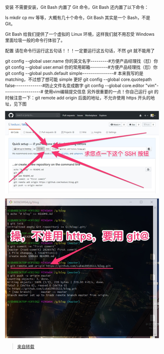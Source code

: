 安装
不需要安装，Git Bash 内置了 Git 命令，Git Bash 还内置了以下命令：

ls
mkdir
cp
mv
等等，大概有几十个命令，Git Bash 其实是一个 Bash，不是 Git。

Git Bash 给我们提供了一个虚拟的 Linux 环境，这样我们就不用忍受 Windows 里面垃圾一般的命令行体验了。

配置
请在命令行运行这五句话！！！一定要运行这五句话，不然 git 就不能用了

git config --global user.name 你的英文名字---------#方便产品经理找（怼）你
git config --global user.email 你的常用邮箱---------#方便产品经理找（怼）你
git config --global push.default simple----------------# 本来我写的是 matching，不过想了想可能 simple 更好
git config --global core.quotepath false--------------#防止文件名变成数字
git config --global core.editor "vim"-------------------# 使用vim编辑提交信息
另外很重要的一点！你自己运行 git 的时候注意一下：git remote add origin 后面的地址，不允许使用 https 开头的地址，见下图

![](./images/git-install/git-install_(1).png)

![](./images/git-install/git-install_(2).png)

>[来自转载](https://xiedaimala.com/tasks/ac98cafe-86d3-4842-81f6-d0eec4930e80/text_tutorials/354cf717-8e2d-41fe-9f6f-456935c12967)